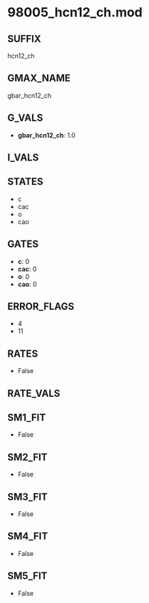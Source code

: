 # 98005_hcn12_ch.mod

## SUFFIX

hcn12_ch

## GMAX_NAME

gbar_hcn12_ch

## G_VALS

- **gbar_hcn12_ch**: 1.0

## I_VALS


## STATES

- c
- cac
- o
- cao

## GATES

- **c**: 0
- **cac**: 0
- **o**: 0
- **cao**: 0

## ERROR_FLAGS

- 4
- 11

## RATES

- False

## RATE_VALS


## SM1_FIT

- False

## SM2_FIT

- False

## SM3_FIT

- False

## SM4_FIT

- False

## SM5_FIT

- False

